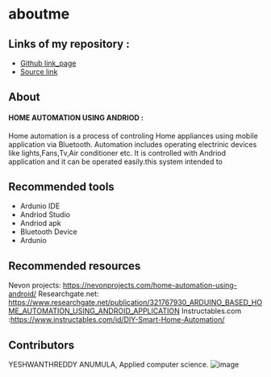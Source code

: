 # aboutme



## Links of my repository :
- [Github link_page]( https://yeshwanthreddy2019.github.io/aboutme/.)
- [Source link](https://github.com/Yeshwanthreddy2019/aboutme)
 
 
 
 ## About 
#### HOME AUTOMATION USING ANDRIOD :
Home automation is a process of controling Home appliances using mobile application via Bluetooth. Automation includes operating electrinic devices like lights,Fans,Tv,Air conditioner etc. It is controlled with Andriod application and it can be operated easily.this system intended to
## Recommended tools
- Ardunio IDE
- Andriod Studio
- Andriod apk
- Bluetooth Device
- Ardunio 

## Recommended resources
 Nevon projects: https://nevonprojects.com/home-automation-using-android/
 Researchgate.net: https://www.researchgate.net/publication/321767930_ARDUINO_BASED_HOME_AUTOMATION_USING_ANDROID_APPLICATION
 Instructables.com :https://www.instructables.com/id/DIY-Smart-Home-Automation/
## Contributors
YESHWANTHREDDY ANUMULA, Applied computer science. 
![image](                                                  "")

